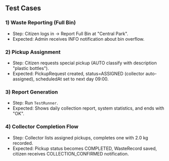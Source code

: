 ## Test Cases

### 1) Waste Reporting (Full Bin)
- Step: Citizen logs in -> Report Full Bin at "Central Park".
- Expected: Admin receives INFO notification about bin overflow.

### 2) Pickup Assignment
- Step: Citizen requests special pickup (AUTO classify with description "plastic bottles").
- Expected: PickupRequest created, status=ASSIGNED (collector auto-assigned), scheduledAt set to next day 09:00.

### 3) Report Generation
- Step: Run `TestRunner`.
- Expected: Shows daily collection report, system statistics, and ends with "OK".

### 4) Collector Completion Flow
- Step: Collector lists assigned pickups, completes one with 2.0 kg recorded.
- Expected: Pickup status becomes COMPLETED, WasteRecord saved, citizen receives COLLECTION_CONFIRMED notification.
